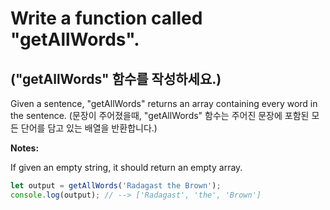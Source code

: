 # Write a function called "getAllWords".

## ("getAllWords" 함수를 작성하세요.)

Given a sentence, "getAllWords" returns an array containing every word in the sentence.
(문장이 주어졌을때, "getAllWords" 함수는 주어진 문장에 포함된 모든 단어를 담고 있는 배열을 반환합니다.)

**Notes:**

If given an empty string, it should return an empty array.

```js
let output = getAllWords('Radagast the Brown');
console.log(output); // --> ['Radagast', 'the', 'Brown']
```